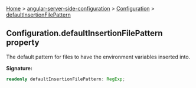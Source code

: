 [Home](./index) &gt; [angular-server-side-configuration](./angular-server-side-configuration.md) &gt; [Configuration](./angular-server-side-configuration.configuration.md) &gt; [defaultInsertionFilePattern](./angular-server-side-configuration.configuration.defaultinsertionfilepattern.md)

## Configuration.defaultInsertionFilePattern property

The default pattern for files to have the environment variables inserted into.

<b>Signature:</b>

```typescript
readonly defaultInsertionFilePattern: RegExp;
```
